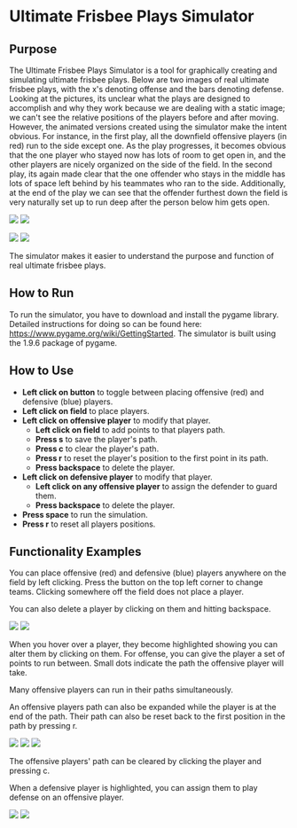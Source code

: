# Ultimate Frisbee Plays Simulator

## Purpose
The Ultimate Frisbee Plays Simulator is a tool for graphically creating and simulating ultimate frisbee plays. Below are two images of real ultimate frisbee plays, with the x's denoting offense and the bars denoting defense. Looking at the pictures, its unclear what the plays are designed to accomplish and why they work because we are dealing with a static image; we can't see the relative positions of the players before and after moving. However, the animated versions created using the simulator make the intent obvious. For instance, in the first play, all the downfield offensive players (in red) run to the side except one. As the play progresses, it becomes obvious that the one player who stayed now has lots of room to get open in, and the other players are nicely organized on the side of the field. In the second play, its again made clear that the one offender who stays in the middle has lots of space left behind by his teammates who ran to the side. Additionally, at the end of the play we can see that the offender furthest down the field is very naturally set up to run deep after the person below him gets open.

![](media/StaticPlay.PNG) ![](media/AnimatedPlay.gif)

![](media/StaticPlay2.PNG) ![](media/AnimatedPlay2.gif)

The simulator makes it easier to understand the purpose and function of real ultimate frisbee plays.

## How to Run

To run the simulator, you have to download and install the pygame library. Detailed instructions for doing so can be found here: https://www.pygame.org/wiki/GettingStarted. The simulator is built using the 1.9.6 package of pygame.

## How to Use

- **Left click on button** to toggle between placing offensive (red) and defensive (blue) players.
- **Left click on field** to place players.
- **Left click on offensive player** to modify that player.
  - **Left click on field** to add points to that players path.
  - **Press s** to save the player's path.
  - **Press c** to clear the player's path.
  - **Press r** to reset the player's position to the first point in its path.
  - **Press backspace** to delete the player.
- **Left click on defensive player** to modify that player.
   - **Left click on any offensive player** to assign the defender to guard them.
   - **Press backspace** to delete the player.
- **Press space** to run the simulation.
- **Press r** to reset all players positions.

## Functionality Examples

You can place offensive (red) and defensive (blue) players anywhere on the field by left clicking. Press the button on the top left corner to change teams. Clicking somewhere off the field does not place a player.

You can also delete a player by clicking on them and hitting backspace.

![](media/PlacePlayers.gif) ![](media/DeletePlayers.gif)

When you hover over a player, they become highlighted showing you can alter them by clicking on them. For offense, you can give the player a set of points to run between. Small dots indicate the path the offensive player will take.

Many offensive players can run in their paths simultaneously.

An offensive players path can also be expanded while the player is at the end of the path. Their path can also be reset back to the first position in the path by pressing r.

![](media/PathOffense.gif) ![](media/PathMultipleOffense.gif) ![](media/ExpandOffensePath.gif)

The offensive players' path can be cleared by clicking the player and pressing c.

When a defensive player is highlighted, you can assign them to play defense on an offensive player.

![](media/RePathOffense.gif) ![](media/AssignDtoO.gif)
